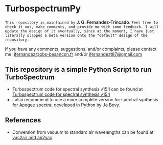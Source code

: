 TurbospectrumPy
===

`This repository is maintained by` **J. G. Fernandez-Trincado**. `Feel free to check it out, make comments, and provide me with some feedback. I will update the design of it eventually, since at the moment, I have just literally slapped a beta version onto the "default" design of the repository.`

If you have any comments, suggestions, and/or complaints, please contact me: jfernandez@obs-besancon.fr and/or jfernandezt87@gmail.com

This repository is a simple Python Script to run TurboSpectrum
--

  * Turbospectrum code for spectral synthesis v15.1 can be found at [Turbospectrum code for spectral synthesis v15.1](http://www.pages-perso-bertrand-plez.univ-montp2.fr)
  * I also recommend to use a more complete version for spectral synthesis for [Apogee](https://github.com/Fernandez-Trincado/apogee) spectra, developed in Python by Jo Bovy.


References
--

* Conversion from vacuum to standard air wavelengths can be found at [vac2air and air2vac](http://hebe.as.utexas.edu/apogee/docs/air_vacuum.pdf)
